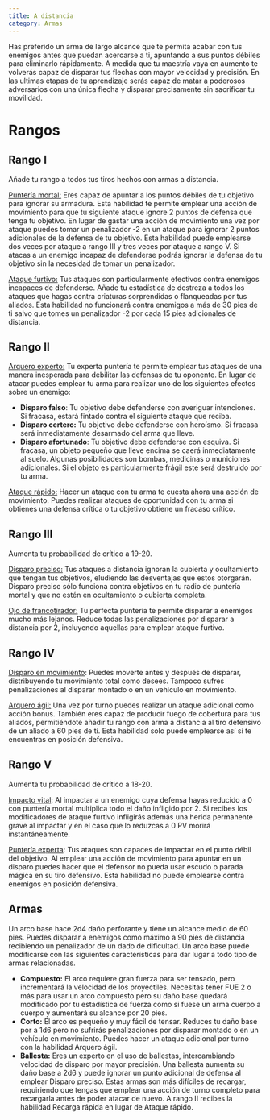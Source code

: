 ```yaml
---
title: A distancia
category: Armas
---
```


Has preferido un arma de largo alcance que te permita acabar con tus enemigos antes que puedan acercarse a ti, apuntando a sus puntos débiles para eliminarlo rápidamente. A medida que tu maestría vaya en aumento te volverás capaz de disparar tus flechas con mayor velocidad y precisión. En las ultimas etapas de tu aprendizaje serás capaz de matar a poderosos adversarios con una única flecha y disparar precisamente sin sacrificar tu movilidad.

# Rangos

## Rango I 

Añade tu rango a todos tus tiros hechos con armas a distancia.

<u>Puntería mortal:</u> Eres capaz de apuntar a los puntos débiles de tu objetivo para ignorar su armadura. Esta habilidad te permite emplear una acción de movimiento para que tu siguiente ataque ignore 2 puntos de defensa que tenga tu objetivo. En lugar de gastar una acción de movimiento una vez por ataque puedes tomar un penalizador -2 en un ataque para ignorar 2 puntos adicionales de la defensa de tu objetivo. Esta habilidad puede emplearse dos veces por ataque a rango III y tres veces por ataque a rango V. Si atacas a un enemigo incapaz de defenderse podrás ignorar la defensa de tu objetivo sin la necesidad de tomar un penalizador.

<u>Ataque furtivo:</u> Tus ataques son particularmente efectivos contra enemigos incapaces de defenderse. Añade tu estadística de destreza a todos los ataques que hagas contra criaturas sorprendidas o flanqueadas por tus aliados. Esta habilidad no funcionará contra enemigos a más de 30 pies de ti salvo que tomes un penalizador -2 por cada 15 pies adicionales de distancia.

## Rango II

<u>Arquero experto:</u> Tu experta puntería te permite emplear tus ataques de una manera inesperada para debilitar las defensas de tu oponente. En lugar de atacar puedes emplear tu arma para realizar uno de los siguientes efectos sobre un enemigo:

- **Disparo falso**: Tu objetivo debe defenderse con averiguar intenciones. Si fracasa, estará fintado contra el siguiente ataque que reciba.
- **Disparo certero:** Tu objetivo debe defenderse con heroísmo. Si fracasa será inmediatamente desarmado del arma que lleve.
- **Disparo afortunado**: Tu objetivo debe defenderse con esquiva. Si fracasa, un objeto pequeño que lleve encima se caerá inmediatamente al suelo. Algunas posibilidades son bombas, medicinas o municiones adicionales. Si el objeto es particularmente frágil este será destruido por tu arma.

<u>Ataque rápido:</u> Hacer un ataque con tu arma te cuesta ahora una acción de movimiento. Puedes realizar ataques de oportunidad con tu arma si obtienes una defensa crítica o tu objetivo obtiene un fracaso crítico.

## Rango III 

Aumenta tu probabilidad de crítico a 19-20.

<u>Disparo preciso:</u> Tus ataques a distancia ignoran la cubierta y ocultamiento que tengan tus objetivos, eludiendo las desventajas que estos otorgarán. Disparo preciso sólo funciona contra objetivos en tu radio de puntería mortal y que no estén en ocultamiento o cubierta completa.

<u>Ojo de francotirador:</u> Tu perfecta puntería te permite disparar a enemigos mucho más lejanos. Reduce todas las penalizaciones por disparar a distancia por 2, incluyendo aquellas para emplear ataque furtivo. 

## Rango IV

<u>Disparo en movimiento</u>: Puedes moverte antes y después de disparar, distribuyendo tu movimiento total como desees. Tampoco sufres penalizaciones al disparar montado o en un vehículo en movimiento.

<u>Arquero ágil:</u> Una vez por turno puedes realizar un ataque adicional como acción bonus. También eres capaz de producir fuego de cobertura para tus aliados, permitiéndote añadir tu rango con arma a distancia al tiro defensivo de un aliado a 60 pies de ti. Esta habilidad solo puede emplearse así si te encuentras en posición defensiva.

## Rango V

Aumenta tu probabilidad de crítico a 18-20.

<u>Impacto vital</u>: Al impactar a un enemigo cuya defensa hayas reducido a 0 con puntería mortal multiplica todo el daño infligido por 2. Si recibes los modificadores de ataque furtivo infligirás además una herida permanente grave al impactar y en el caso que lo reduzcas a 0 PV morirá instantáneamente.

<u>Puntería experta</u>: Tus ataques son capaces de impactar en el punto débil del objetivo. Al emplear una acción de movimiento para apuntar en un disparo puedes hacer que el defensor no pueda usar escudo o parada mágica en su tiro defensivo. Esta habilidad no puede emplearse contra enemigos en posición defensiva.

## Armas

Un arco base hace 2d4 daño perforante y tiene un alcance medio de 60 pies. Puedes disparar a enemigos como máximo a 90 pies de distancia recibiendo un penalizador de un dado de dificultad. Un arco base puede modificarse con las siguientes características para dar lugar a todo tipo de armas relacionadas.

- **Compuesto:** El arco requiere gran fuerza para ser tensado, pero incrementará la velocidad de los proyectiles. Necesitas tener FUE 2 o más para usar un arco compuesto pero su daño base quedará modificado por tu estadística de fuerza como si fuese un arma cuerpo a cuerpo y aumentará su alcance por 20 pies. 
- **Corto:** El arco es pequeño y muy fácil de tensar. Reduces tu daño base por a 1d6 pero no sufrirás penalizaciones por disparar montado o en un vehículo en movimiento. Puedes hacer un ataque adicional por turno con la habilidad Arquero ágil.
- **Ballesta:** Eres un experto en el uso de ballestas, intercambiando velocidad de disparo por mayor precisión. Una ballesta aumenta su daño base a 2d6 y puede ignorar un punto adicional de defensa al emplear Disparo preciso. Estas armas son más difíciles de recargar, requiriendo que tengas que emplear una acción de turno completo para recargarla antes de poder atacar de nuevo. A rango II recibes la habilidad Recarga rápida en lugar de Ataque rápido.